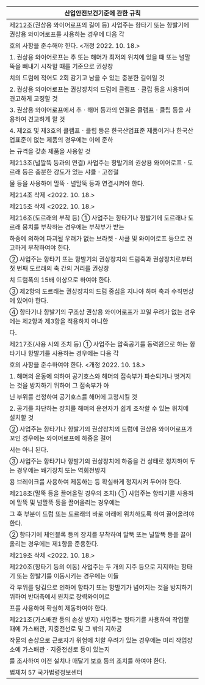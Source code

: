 | 산업안전보건기준에 관한 규칙 |
| --- |
| 제212조(권상용 와이어로프의 길이 등) 사업주는 항타기 또는 항발기에 권상용 와이어로프를 사용하는 경우에 다음 각 |
| 호의 사항을 준수해야 한다. <개정 2022. 10. 18.> |
| 1. 권상용 와이어로프는 추 또는 해머가 최저의 위치에 있을 때 또는 널말뚝을 빼내기 시작할 때를 기준으로 권상장 |
| 치의 드럼에 적어도 2회 감기고 남을 수 있는 충분한 길이일 것 |
| 2. 권상용 와이어로프는 권상장치의 드럼에 클램프ㆍ클립 등을 사용하여 견고하게 고정할 것 |
| 3. 권상용 와이어로프에서 추ㆍ해머 등과의 연결은 클램프ㆍ클립 등을 사용하여 견고하게 할 것 |
| 4. 제2호 및 제3호의 클램프ㆍ클립 등은 한국산업표준 제품이거나 한국산업표준이 없는 제품의 경우에는 이에 준하 |
| 는 규격을 갖춘 제품을 사용할 것 |
| 제213조(널말뚝 등과의 연결) 사업주는 항발기의 권상용 와이어로프ㆍ도르래 등은 충분한 강도가 있는 샤클ㆍ고정철 |
| 물 등을 사용하여 말뚝ㆍ널말뚝 등과 연결시켜야 한다. |
| 제214조 삭제 <2022. 10. 18.> |
| 제215조 삭제 <2022. 10. 18.> |
| 제216조(도르래의 부착 등) ① 사업주는 항타기나 항발기에 도르래나 도르래 뭉치를 부착하는 경우에는 부착부가 받는 |
| 하중에 의하여 파괴될 우려가 없는 브라켓ㆍ샤클 및 와이어로프 등으로 견고하게 부착하여야 한다. |
| ② 사업주는 항타기 또는 항발기의 권상장치의 드럼축과 권상장치로부터 첫 번째 도르래의 축 간의 거리를 권상장 |
| 치 드럼폭의 15배 이상으로 하여야 한다. |
| ③ 제2항의 도르래는 권상장치의 드럼 중심을 지나야 하며 축과 수직면상에 있어야 한다. |
| ④ 항타기나 항발기의 구조상 권상용 와이어로프가 꼬일 우려가 없는 경우에는 제2항과 제3항을 적용하지 아니한 |
| 다. |
| 제217조(사용 시의 조치 등) ① 사업주는 압축공기를 동력원으로 하는 항타기나 항발기를 사용하는 경우에는 다음 각 |
| 호의 사항을 준수하여야 한다. <개정 2022. 10. 18.> |
| 1. 해머의 운동에 의하여 공기호스와 해머의 접속부가 파손되거나 벗겨지는 것을 방지하기 위하여 그 접속부가 아 |
| 닌 부위를 선정하여 공기호스를 해머에 고정시킬 것 |
| 2. 공기를 차단하는 장치를 해머의 운전자가 쉽게 조작할 수 있는 위치에 설치할 것 |
| ② 사업주는 항타기나 항발기의 권상장치의 드럼에 권상용 와이어로프가 꼬인 경우에는 와이어로프에 하중을 걸어 |
| 서는 아니 된다. |
| ③ 사업주는 항타기나 항발기의 권상장치에 하중을 건 상태로 정지하여 두는 경우에는 쐐기장치 또는 역회전방지 |
| 용 브레이크를 사용하여 제동하는 등 확실하게 정지시켜 두어야 한다. |
| 제218조(말뚝 등을 끌어올릴 경우의 조치) ① 사업주는 항타기를 사용하여 말뚝 및 널말뚝 등을 끌어올리는 경우에는 |
| 그 훅 부분이 드럼 또는 도르래의 바로 아래에 위치하도록 하여 끌어올려야 한다. |
| ② 항타기에 체인블록 등의 장치를 부착하여 말뚝 또는 널말뚝 등을 끌어 올리는 경우에는 제1항을 준용한다. |
| 제219조 삭제 <2022. 10. 18.> |
| 제220조(항타기 등의 이동) 사업주는 두 개의 지주 등으로 지지하는 항타기 또는 항발기를 이동시키는 경우에는 이들 |
| 각 부위를 당김으로 인하여 항타기 또는 항발기가 넘어지는 것을 방지하기 위하여 반대측에서 윈치로 장력와이어로 |
| 프를 사용하여 확실히 제동하여야 한다. |
| 제221조(가스배관 등의 손상 방지) 사업주는 항타기를 사용하여 작업할 때에 가스배관, 지중전선로 및 그 밖의 지하공 |
| 작물의 손상으로 근로자가 위험에 처할 우려가 있는 경우에는 미리 작업장소에 가스배관ㆍ지중전선로 등이 있는지 |
| 를 조사하여 이전 설치나 매달기 보호 등의 조치를 하여야 한다. |
| 법제처                                                            57                                                       국가법령정보센터 |